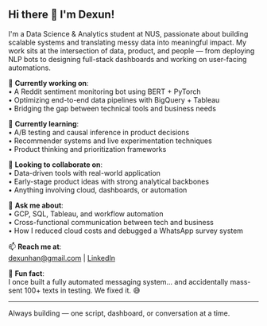 ## Hi there 👋 I'm Dexun!

I'm a Data Science & Analytics student at NUS, passionate about building scalable systems and translating messy data into meaningful impact. My work sits at the intersection of data, product, and people — from deploying NLP bots to designing full-stack dashboards and working on user-facing automations.

🧠 **Currently working on**:  
• A Reddit sentiment monitoring bot using BERT + PyTorch  
• Optimizing end-to-end data pipelines with BigQuery + Tableau  
• Bridging the gap between technical tools and business needs  

🌱 **Currently learning**:  
• A/B testing and causal inference in product decisions  
• Recommender systems and live experimentation techniques  
• Product thinking and prioritization frameworks  

🤝 **Looking to collaborate on**:  
• Data-driven tools with real-world application  
• Early-stage product ideas with strong analytical backbones  
• Anything involving cloud, dashboards, or automation  

💬 **Ask me about**:  
• GCP, SQL, Tableau, and workflow automation  
• Cross-functional communication between tech and business  
• How I reduced cloud costs and debugged a WhatsApp survey system  

📫 **Reach me at**:  
dexunhan@gmail.com | [LinkedIn](https://www.linkedin.com/in/dexunh)

🎯 **Fun fact**:  
I once built a fully automated messaging system... and accidentally mass-sent 100+ texts in testing. We fixed it. 😅

---

Always building — one script, dashboard, or conversation at a time.
